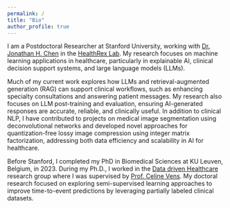 ```yaml
---
permalink: /
title: "Bio"
author_profile: true
---
```


I am a Postdoctoral Researcher at Stanford University, working with [Dr. Jonathan H. Chen](https://profiles.stanford.edu/jonc101) in the [HealthRex Lab](https://www.healthrexlab.com/). My research focuses on machine learning applications in healthcare, particularly in explainable AI, clinical decision support systems, and large language models (LLMs).

Much of my current work explores how LLMs and retrieval-augmented generation (RAG) can support clinical workflows, such as enhancing specialty consultations and answering patient messages. My research also focuses on LLM post-training and evaluation, ensuring AI-generated responses are accurate, reliable, and clinically useful. 
In addition to clinical NLP, I have contributed to projects on medical image segmentation using deconvolutional networks and developed novel approaches for quantization-free lossy image compression using integer matrix factorization, addressing both data efficiency and scalability in AI for healthcare.

Before Stanford, I completed my PhD in Biomedical Sciences at KU Leuven, Belgium, in 2023. During my Ph.D., I worked in the [Data driven Healthcare](https://kulak.kuleuven.be/nl/onderzoek/Onderzoeksdomeinen/data-driven-healthcare/data-driven-healthcare) research group where I was supervised by [Prof. Celine Vens](https://www.kuleuven-kulak.be/~celine.vens/). My doctoral research focused on exploring semi-supervised learning approaches to improve time-to-event predictions by leveraging partially labeled clinical datasets. 
